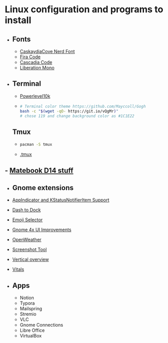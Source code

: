 # Linux configuration and programs to install 

- ## Fonts
  - [CaskaydiaCove Nerd Font](https://www.nerdfonts.com/font-download) 
  - [Fira Code](https://github.com/tonsky/FiraCode) 
  - [Cascadia Code](https://github.com/microsoft/cascadia-code)
  - [Liberation Mono](https://www.fontsquirrel.com/fonts/liberation-mono)

- ## Terminal
  - [Powerlevel10k](https://github.com/romkatv/powerlevel10k)

  - ```bash
    # Terminal color theme https://github.com/Mayccoll/Gogh
    bash -c "$(wget -qO- https://git.io/vQgMr)"
    # chose 119 and change background color as #1C1E22
    ```

    
  
  ## Tmux
  
  - ```bash
    pacman -S tmux
    ```
  
  - [.tmux](https://github.com/gpakosz/.tmux)

## - [Matebook D14 stuff](https://gitlab.com/cscs/linux-on-huawei-matebook-d-14-amd#GRUB)

- ## Gnome extensions

-  [AppIndicator and KStatusNotifierItem Support](https://extensions.gnome.org/extension/615/appindicator-support/)

- [Dash to Dock](https://extensions.gnome.org/extension/307/dash-to-dock/)

- [Emoji Selector](https://extensions.gnome.org/extension/1162/emoji-selector/)

- [Gnome 4x UI Improvements](https://extensions.gnome.org/extension/4158/gnome-40-ui-improvements/)

- [OpenWeather](https://extensions.gnome.org/extension/750/openweather/)

- [Screenshot Tool](https://extensions.gnome.org/extension/1112/screenshot-tool/)

- [Vertical overview](https://extensions.gnome.org/extension/4144/vertical-overview/)

- [Vitals](https://extensions.gnome.org/extension/1460/vitals/) 



- ## Apps

  - Notion
  - Typora
  - Mailspring
  - Stremio
  - VLC
  - Gnome Connections
  - Libre Office
  - VirtualBox